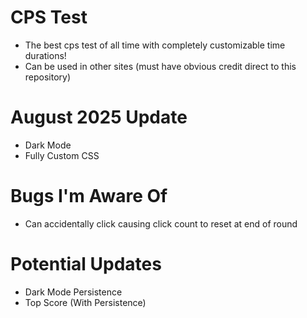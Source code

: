# CPS Test
- The best cps test of all time with completely customizable time durations!
- Can be used in other sites (must have obvious credit direct to this repository)


# August 2025 Update
- Dark Mode
- Fully Custom CSS

# Bugs I'm Aware Of
- Can accidentally click causing click count to reset at end of round

# Potential Updates
- Dark Mode Persistence
- Top Score (With Persistence)
  
